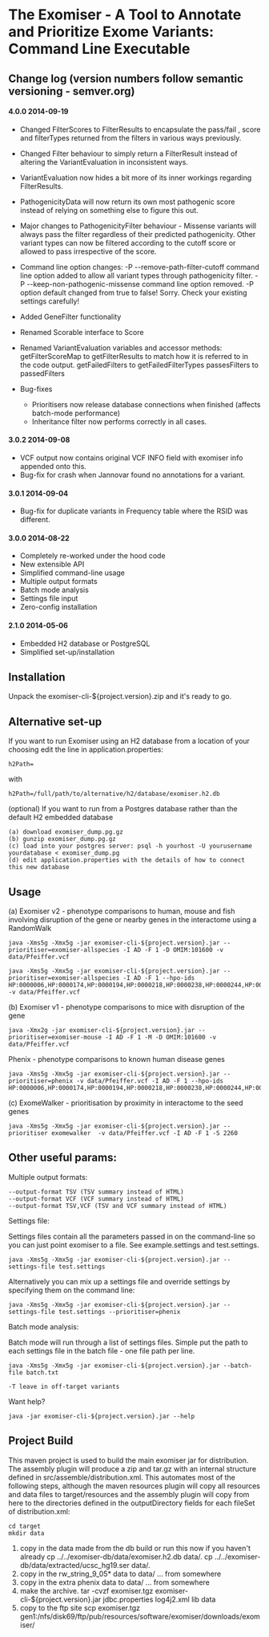 The Exomiser - A Tool to Annotate and Prioritize Exome Variants: Command Line Executable
===============================================================

## Change log (version numbers follow semantic versioning - semver.org)  

#### 4.0.0 2014-09-19
- Changed FilterScores to FilterResults to encapsulate the pass/fail , score and filterTypes returned from the filters in various ways previously.
- Changed Filter behaviour to simply return a FilterResult instead of altering the VariantEvaluation in inconsistent ways.
- VariantEvaluation now hides a bit more of its inner workings regarding FilterResults.
- PathogenicityData will now return its own most pathogenic score instead of relying on something else to figure this out.

- Major changes to PathogenicityFilter behaviour - Missense variants will always pass the filter regardless of their predicted pathogenicity. Other variant types can now be filtered according to the cutoff score or allowed to pass irrespective of the score.  
- Command line option changes:
    -P --remove-path-filter-cutoff command line option added to allow all variant types through pathogenicity filter.
    -P --keep-non-pathogenic-missense command line option removed.
    -P option default changed from true to false! Sorry. Check your existing settings carefully!

- Added GeneFilter functionality
- Renamed Scorable interface to Score
- Renamed VariantEvaluation variables and accessor methods:
    getFilterScoreMap to getFilterResults to match how it is referred to in the code output.
    getFailedFilters to getFailedFilterTypes
    passesFilters to passedFilters

- Bug-fixes 
    - Prioritisers now release database connections when finished (affects batch-mode performance)
    - Inheritance filter now performs correctly in all cases.

#### 3.0.2 2014-09-08
- VCF output now contains original VCF INFO field with exomiser info appended onto this. 
- Bug-fix for crash when Jannovar found no annotations for a variant.

#### 3.0.1 2014-09-04
- Bug-fix for duplicate variants in Frequency table where the RSID was different.

#### 3.0.0 2014-08-22
- Completely re-worked under the hood code
- New extensible API
- Simplified command-line usage
- Multiple output formats
- Batch mode analysis
- Settings file input
- Zero-config installation 

#### 2.1.0 2014-05-06
- Embedded H2 database or PostgreSQL
- Simplified set-up/installation

## Installation

Unpack the exomiser-cli-${project.version}.zip and it's ready to go.

## Alternative set-up

If you want to run Exomiser using an H2 database from a location of your choosing edit the line in application.properties:

    h2Path=

with

    h2Path=/full/path/to/alternative/h2/database/exomiser.h2.db

(optional) If you want to run from a Postgres database rather than the default H2 embedded database
  
    (a) download exomiser_dump.pg.gz
    (b) gunzip exomiser_dump.pg.gz
    (c) load into your postgres server: psql -h yourhost -U yourusername yourdatabase < exomiser_dump.pg
    (d) edit application.properties with the details of how to connect this new database

## Usage

(a) Exomiser v2 - phenotype comparisons to human, mouse and fish involving disruption of the gene or nearby genes in the interactome using a RandomWalk 

    java -Xms5g -Xmx5g -jar exomiser-cli-${project.version}.jar --prioritiser=exomiser-allspecies -I AD -F 1 -D OMIM:101600 -v data/Pfeiffer.vcf 

    java -Xms5g -Xmx5g -jar exomiser-cli-${project.version}.jar --prioritiser=exomiser-allspecies -I AD -F 1 --hpo-ids HP:0000006,HP:0000174,HP:0000194,HP:0000218,HP:0000238,HP:0000244,HP:0000272,HP:0000303,HP:0000316,HP:0000322,HP:0000324,HP:0000327,HP:0000348,HP:0000431,HP:0000452,HP:0000453,HP:0000470,HP:0000486,HP:0000494,HP:0000508,HP:0000586,HP:0000678,HP:0001156,HP:0001249,HP:0002308,HP:0002676,HP:0002780,HP:0003041,HP:0003070,HP:0003196,HP:0003272,HP:0003307,HP:0003795,HP:0004209,HP:0004322,HP:0004440,HP:0005048,HP:0005280,HP:0005347,HP:0006101,HP:0006110,HP:0009602,HP:0009773,HP:0010055,HP:0010669,HP:0011304 -v data/Pfeiffer.vcf

(b) Exomiser v1 - phenotype comparisons to mice with disruption of the gene

    java -Xmx2g -jar exomiser-cli-${project.version}.jar --prioritiser=exomiser-mouse -I AD -F 1 -M -D OMIM:101600 -v data/Pfeiffer.vcf

Phenix - phenotype comparisons to known human disease genes

    java -Xms5g -Xmx5g -jar exomiser-cli-${project.version}.jar --prioritiser=phenix -v data/Pfeiffer.vcf -I AD -F 1 --hpo-ids HP:0000006,HP:0000174,HP:0000194,HP:0000218,HP:0000238,HP:0000244,HP:0000272,HP:0000303,HP:0000316,HP:0000322,HP:0000324,HP:0000327,HP:0000348,HP:0000431,HP:0000452,HP:0000453,HP:0000470,HP:0000486,HP:0000494,HP:0000508,HP:0000586,HP:0000678,HP:0001156,HP:0001249,HP:0002308,HP:0002676,HP:0002780,HP:0003041,HP:0003070,HP:0003196,HP:0003272,HP:0003307,HP:0003795,HP:0004209,HP:0004322,HP:0004440,HP:0005048,HP:0005280,HP:0005347,HP:0006101,HP:0006110,HP:0009602,HP:0009773,HP:0010055,HP:0010669,HP:0011304

(c) ExomeWalker - prioritisation by proximity in interactome to the seed genes

    java -Xms5g -Xmx5g -jar exomiser-cli-${project.version}.jar --prioritiser exomewalker  -v data/Pfeiffer.vcf -I AD -F 1 -S 2260

## Other useful params:

Multiple output formats:

    --output-format TSV (TSV summary instead of HTML)
    --output-format VCF (VCF summary instead of HTML)
    --output-format TSV,VCF (TSV and VCF summary instead of HTML)

Settings file:
    
Settings files contain all the parameters passed in on the command-line so you can just point exomiser to a file. See example.settings and test.settings.

    java -Xms5g -Xmx5g -jar exomiser-cli-${project.version}.jar --settings-file test.settings

    
Alternatively you can mix up a settings file and override settings by specifying them on the command line:

    java -Xms5g -Xmx5g -jar exomiser-cli-${project.version}.jar --settings-file test.settings --prioritiser=phenix


Batch mode analysis:
    
Batch mode will run through a list of settings files. Simple put the path to each settings file in the batch file - one file path per line.

    java -Xms5g -Xmx5g -jar exomiser-cli-${project.version}.jar --batch-file batch.txt

    -T leave in off-target variants

Want help? 

    java -jar exomiser-cli-${project.version}.jar --help

   
## Project Build

This maven project is used to build the main exomiser jar for distribution. The 
assembly plugin will produce a zip and tar.gz with an internal structure defined 
in src/assemble/distribution.xml. This automates most of the following steps, 
although the maven resources plugin will copy all resources and data files to 
target/resources and the assembly plugin will copy from here to the directories 
defined in the outputDirectory fields for each fileSet of distribution.xml:

    cd target
    mkdir data
1. copy in the data made from the db build or run this now if you haven't already
    cp ../../exomiser-db/data/exomiser.h2.db data/.
    cp ../../exomiser-db/data/extracted/ucsc_hg19.ser data/.
2. copy in the rw_string_9_05* data to data/
    ... from somewhere
3. copy in the extra phenix data to data/
    ... from somewhere
4. make the archive.
    tar -cvzf exomiser.tgz exomiser-cli-${project.version}.jar jdbc.properties log4j2.xml lib data 
5. copy to the ftp site
    scp exomiser.tgz gen1:/nfs/disk69/ftp/pub/resources/software/exomiser/downloads/exomiser/ 